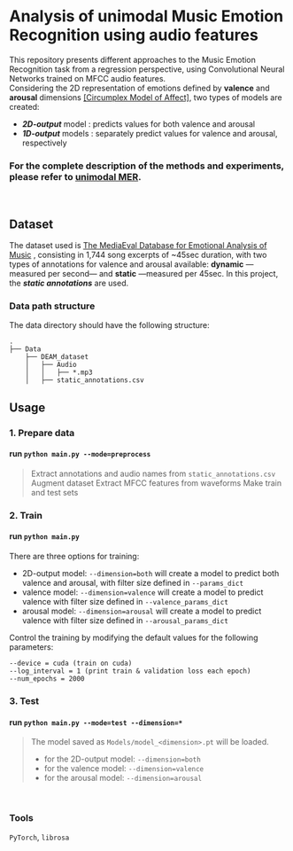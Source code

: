 # Analysis of unimodal Music Emotion Recognition using audio features

This repository presents different approaches to the Music Emotion Recognition task from a regression perspective, using Convolutional Neural Networks trained on MFCC audio features.  
Considering the 2D representation of emotions defined by **valence** and **arousal** dimensions [[Circumplex Model of Affect]](https://www.researchgate.net/publication/235361517_A_Circumplex_Model_of_Affect), two types of models are created:  
 - ***2D-output*** model : predicts values for both valence and arousal  
 - ***1D-output*** models : separately predict values for valence and arousal, respectively

### For the complete description of the methods and experiments, please refer to [unimodal MER](https://gloria-m.github.io/unimodal.html).  

<br/>  

## Dataset

The dataset used is [The MediaEval Database for Emotional Analysis of Music](https://www.researchgate.net/publication/314656874_Developing_a_benchmark_for_emotional_analysis_of_music) , consisting in 1,744 song excerpts of ~45sec duration, with two types of annotations for valence and arousal available: **dynamic** —measured per second— and **static** —measured per 45sec. In this project, the ***static annotations*** are used.

### Data path structure

The data directory should have the following structure:
```
.
├── Data
    ├── DEAM_dataset
    │   ├── Audio
    │   │   ├── *.mp3
    │   ├── static_annotations.csv
```  

## Usage  

### 1. Prepare data

#### run `python main.py --mode=preprocess`  

> Extract annotations and audio names from `static_annotations.csv`  
> Augment dataset
> Extract MFCC features from waveforms
> Make train and test sets

### 2. Train

#### run `python main.py`  

There are three options for training:  
 - 2D-output model: `--dimension=both` will create a model to predict both valence and arousal, with filter size defined in `--params_dict`  
 - valence model: `--dimension=valence` will create a model to predict valence with filter size defined in `--valence_params_dict`  
 - arousal model: `--dimension=arousal` will create a model to predict valence with filter size defined in `--arousal_params_dict`  
  
Control the training by modifying the default values for the following parameters:
```
--device = cuda (train on cuda)  
--log_interval = 1 (print train & validation loss each epoch)
--num_epochs = 2000
```  

### 3. Test

#### run `python main.py --mode=test --dimension=*`  
  
> The model saved as `Models/model_<dimension>.pt` will be loaded.  
> - for the 2D-output model: `--dimension=both`  
> - for the valence model: `--dimension=valence`  
> - for the arousal model: `--dimension=arousal` 

<br/>  

### Tools  
`PyTorch`, `librosa`
